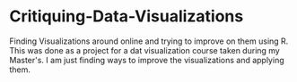 # Critiquing-Data-Visualizations
Finding Visualizations around online and trying to improve on them using R. This was done as a project for a dat visualization course taken during my Master's. I am just finding ways to improve the visualizations and applying them.
